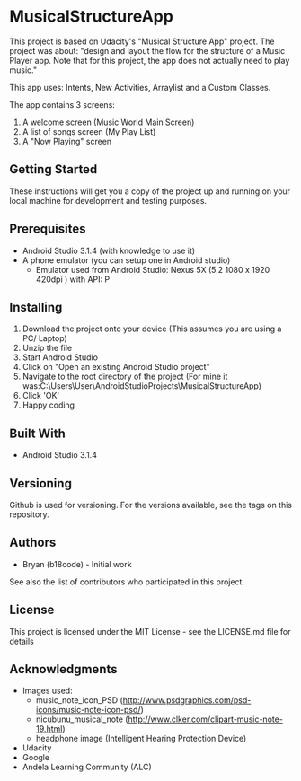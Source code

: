 # MusicalStructureApp

This project is based on Udacity's "Musical Structure App" project. 
The project was about: "design and layout the flow for the structure of a Music Player app. Note that for this project, the app does not actually need to play music."

This app uses: Intents, New Activities, Arraylist and a Custom Classes.

The app contains 3 screens:
1. A welcome screen (Music World Main Screen)
2. A list of songs screen (My Play List)
3. A "Now Playing" screen

## Getting Started
These instructions will get you a copy of the project up and running on your local machine for development and testing purposes.

## Prerequisites
- Android Studio 3.1.4 (with knowledge to use it)
- A phone emulator (you can setup one in Android studio)
  - Emulator used from Android Studio: Nexus 5X (5.2 1080 x 1920 420dpi ) with API: P

## Installing
1. Download the project onto your device (This assumes you are using a PC/ Laptop)
2. Unzip the file
3. Start Android Studio 
4. Click on "Open an existing Android Studio project"
5. Navigate to the root directory of the project (For mine it was:C:\Users\User\AndroidStudioProjects\MusicalStructureApp)
6. Click 'OK'
7. Happy coding

## Built With
- Android Studio 3.1.4

## Versioning
Github is used for versioning. For the versions available, see the tags on this repository.

## Authors
-	Bryan (b18code) - Initial work

See also the list of contributors who participated in this project.

## License
This project is licensed under the MIT License - see the LICENSE.md file for details

## Acknowledgments
- Images used:
  - music_note_icon_PSD (http://www.psdgraphics.com/psd-icons/music-note-icon-psd/)
  - nicubunu_musical_note (http://www.clker.com/clipart-music-note-19.html)
  - headphone image (Intelligent Hearing Protection Device)  
- Udacity
- Google
- Andela Learning Community (ALC)
